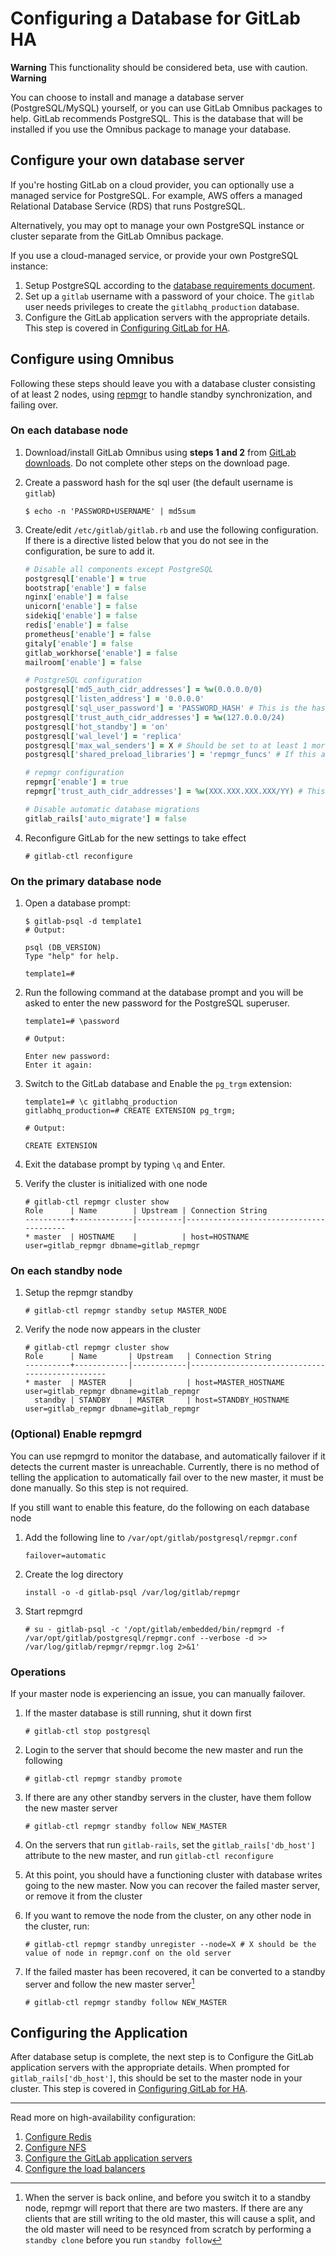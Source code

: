 # Configuring a Database for GitLab HA

**Warning**
This functionality should be considered beta, use with caution.
**Warning**

You can choose to install and manage a database server (PostgreSQL/MySQL)
yourself, or you can use GitLab Omnibus packages to help. GitLab recommends
PostgreSQL. This is the database that will be installed if you use the
Omnibus package to manage your database.

## Configure your own database server

If you're hosting GitLab on a cloud provider, you can optionally use a
managed service for PostgreSQL. For example, AWS offers a managed Relational
Database Service (RDS) that runs PostgreSQL.

Alternatively, you may opt to manage your own PostgreSQL instance or cluster
separate from the GitLab Omnibus package.

If you use a cloud-managed service, or provide your own PostgreSQL instance:

1. Setup PostgreSQL according to the
   [database requirements document](../../install/requirements.md#database).
1. Set up a `gitlab` username with a password of your choice. The `gitlab` user
   needs privileges to create the `gitlabhq_production` database.
1. Configure the GitLab application servers with the appropriate details.
   This step is covered in [Configuring GitLab for HA](gitlab.md).

## Configure using Omnibus
Following these steps should leave you with a database cluster consisting of at least 2 nodes,
using [repmgr](http://www.repmgr.org/) to handle standby synchronization, and failing over.

### On each database node
1. Download/install GitLab Omnibus using **steps 1 and 2** from
   [GitLab downloads](https://about.gitlab.com/downloads). Do not complete other
   steps on the download page.

1. Create a password hash for the sql user (the default username is `gitlab`)
   ```
   $ echo -n 'PASSWORD+USERNAME' | md5sum
   ```

1. Create/edit `/etc/gitlab/gitlab.rb` and use the following configuration.
   If there is a directive listed below that you do not see in the configuration, be sure to add it.
    ```ruby
    # Disable all components except PostgreSQL
    postgresql['enable'] = true
    bootstrap['enable'] = false
    nginx['enable'] = false
    unicorn['enable'] = false
    sidekiq['enable'] = false
    redis['enable'] = false
    prometheus['enable'] = false
    gitaly['enable'] = false
    gitlab_workhorse['enable'] = false
    mailroom['enable'] = false

    # PostgreSQL configuration
    postgresql['md5_auth_cidr_addresses'] = %w(0.0.0.0/0)
    postgresql['listen_address'] = '0.0.0.0'
    postgresql['sql_user_password'] = 'PASSWORD_HASH' # This is the hash generated in the previous step
    postgresql['trust_auth_cidr_addresses'] = %w(127.0.0.0/24)
    postgresql['hot_standby'] = 'on'
    postgresql['wal_level'] = 'replica'
    postgresql['max_wal_senders'] = X # Should be set to at least 1 more than the number of nodes in the cluster
    postgresql['shared_preload_libraries'] = 'repmgr_funcs' # If this attribute is already defined, append the new value as a comma separated list

    # repmgr configuration
    repmgr['enable'] = true
    repmgr['trust_auth_cidr_addresses'] = %w(XXX.XXX.XXX.XXX/YY) # This should be the CIDR of the network your database nodes are on

    # Disable automatic database migrations
    gitlab_rails['auto_migrate'] = false
    ```

1. Reconfigure GitLab for the new settings to take effect
    ```
    # gitlab-ctl reconfigure
    ```

### On the primary database node

1. Open a database prompt:

    ```
    $ gitlab-psql -d template1
    # Output:

    psql (DB_VERSION)
    Type "help" for help.

    template1=#
    ```

1. Run the following command at the database prompt and you will be asked to
   enter the new password for the PostgreSQL superuser.

    ```
    template1=# \password

    # Output:

    Enter new password:
    Enter it again:
    ```

1. Switch to the GitLab database and Enable the `pg_trgm` extension:
    ```
    template1=# \c gitlabhq_production
    gitlabhq_production=# CREATE EXTENSION pg_trgm;

    # Output:

    CREATE EXTENSION
    ```

1. Exit the database prompt by typing `\q` and Enter.

1. Verify the cluster is initialized with one node
   ```
   # gitlab-ctl repmgr cluster show
   Role      | Name        | Upstream | Connection String
   ----------+-------------|----------|----------------------------------------
   * master  | HOSTNAME    |          | host=HOSTNAME user=gitlab_repmgr dbname=gitlab_repmgr
   ```

### On each standby node
1. Setup the repmgr standby
    ```
    # gitlab-ctl repmgr standby setup MASTER_NODE
    ```

1. Verify the node now appears in the cluster
   ```
   # gitlab-ctl repmgr cluster show
   Role      | Name       | Upstream   | Connection String
   ----------+------------|------------|------------------------------------------------
   * master  | MASTER     |            | host=MASTER_HOSTNAME  user=gitlab_repmgr dbname=gitlab_repmgr
     standby | STANDBY    | MASTER     | host=STANDBY_HOSTNAME user=gitlab_repmgr dbname=gitlab_repmgr
   ```

### (Optional) Enable repmgrd
You can use repmgrd to monitor the database, and automatically failover if it detects the current master is unreachable.
Currently, there is no method of telling the application to automatically fail over to the new master, it must be done
manually. So this step is not required.

If you still want to enable this feature, do the following on each database node
1. Add the following line to `/var/opt/gitlab/postgresql/repmgr.conf`
    ```
    failover=automatic
    ```

1. Create the log directory
    ```
    install -o -d gitlab-psql /var/log/gitlab/repmgr
    ```

1. Start repmgrd
    ```
    # su - gitlab-psql -c '/opt/gitlab/embedded/bin/repmgrd -f /var/opt/gitlab/postgresql/repmgr.conf --verbose -d >> /var/log/gitlab/repmgr/repmgr.log 2>&1'
    ```

### Operations
If your master node is experiencing an issue, you can manually failover.
1. If the master database is still running, shut it down first
   ```
   # gitlab-ctl stop postgresql
   ```

1. Login to the server that should become the new master and run the following
    ```
    # gitlab-ctl repmgr standby promote
    ```

1. If there are any other standby servers in the cluster, have them follow the new master server
    ```
    # gitlab-ctl repmgr standby follow NEW_MASTER
    ```

1. On the servers that run `gitlab-rails`, set the `gitlab_rails['db_host']` attribute to the new master, and run `gitlab-ctl reconfigure`

1. At this point, you should have a functioning cluster with database writes going to the new master. Now you can recover the failed master server, or remove it from the cluster

1. If you want to remove the node from the cluster, on any other node in the cluster, run:
    ```
    # gitlab-ctl repmgr standby unregister --node=X # X should be the value of node in repmgr.conf on the old server
    ```

1. If the failed master has been recovered, it can be converted to a standby server and follow the new master server[^1]
    ```
    # gitlab-ctl repmgr standby follow NEW_MASTER
    ```

[^1]: When the server is back online, and before you switch it to a standby node, repmgr will report that there are two masters.
If there are any clients that are still writing to the old master, this will cause a split, and the old master will need to be resynced from scratch by performing a `standby clone` before you run `standby follow`

## Configuring the Application
After database setup is complete, the next step is to Configure the GitLab application servers with the appropriate details.
When prompted for `gitlab_rails['db_host']`, this should be set to the master node in your cluster.
This step is covered in [Configuring GitLab for HA](gitlab.md).

---

Read more on high-availability configuration:

1. [Configure Redis](redis.md)
1. [Configure NFS](nfs.md)
1. [Configure the GitLab application servers](gitlab.md)
1. [Configure the load balancers](load_balancer.md)
